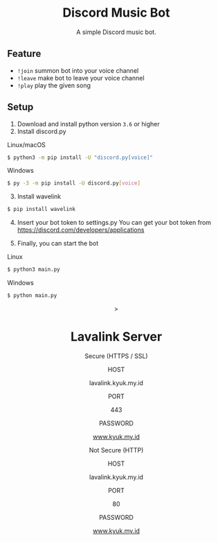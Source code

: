 <h1 align="center">Discord Music Bot</h1>
<p align="center">A simple Discord music bot.</p>

## Feature
- `!join` summon bot into your voice channel
- `!leave` make bot to leave your voice channel
- `!play` play the given song



## Setup
1. Download and install python version `3.6` or higher
2. Install discord.py

Linux/macOS
```sh
$ python3 -m pip install -U "discord.py[voice]"
```
Windows
```sh
$ py -3 -m pip install -U discord.py[voice]
```

3. Install wavelink

```sh
$ pip install wavelink
```
4. Insert your bot token to settings.py
You can get your bot token from https://discord.com/developers/applications

5. Finally, you can start the bot

Linux
```sh
$ python3 main.py
```
Windows
```sh
$ python main.py
```

<div align="center">>
<h1>Lavalink Server</h1>
 
Secure (HTTPS / SSL)

HOST
      
lavalink.kyuk.my.id

PORT
      
443

PASSWORD
    
www.kyuk.my.id


Not Secure (HTTP)

HOST

lavalink.kyuk.my.id

PORT

80

PASSWORD

www.kyuk.my.id
</div>
